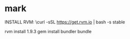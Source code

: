 mark
====
INSTALL RVM:
\curl -sSL https://get.rvm.io | bash -s stable

rvm install 1.9.3
gem install bundler
bundle
